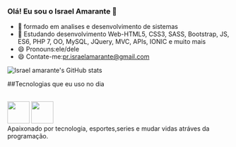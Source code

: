 ### Olá! Eu sou o Israel Amarante 👋
- 🔭 formado em analises e desenvolvimento de sistemas
- 🌱 Estudando desenvolvimento Web-HTML5, CSS3, SASS, Bootstrap, JS, ES6, PHP 7, OO, MySQL, JQuery, MVC, APIs, IONIC e muito mais
- 😄 Pronouns:ele/dele
- 😄 Contate-me:pr.israelamarante@gmail.com

![Israel amarante's GitHub stats](https://github-readme-stats.vercel.app/api?username=israelamarante&show_icons=true&theme=dracula)

##Tecnologias que eu uso no dia 
 <div style="display:inline-block"><br>
       <img height="50em" aling="center" src="https://cdn.jsdelivr.net/gh/devicons/devicon@latest/icons/csharp/csharp-original.svg" />
       <img height="50em"  aling="center" src="https://cdn.jsdelivr.net/gh/devicons/devicon@latest/icons/python/python-original.svg" />
          
          
   </div><br>
   Apaixonado por tecnologia, esportes,series e mudar vidas atráves da programação.
  
     
